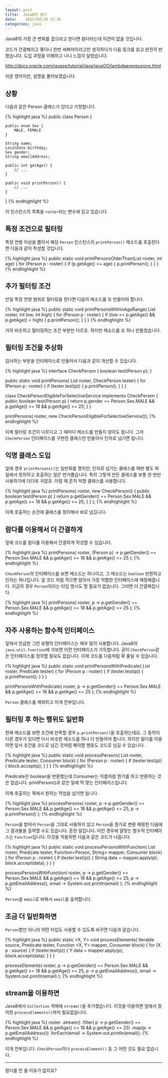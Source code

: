 ```yaml
---
layout: post
title:  Java8의 람다
date:    2015/04/28 21:45
categories: java
---
```


Java8의 가장 큰 변화를 꼽으라고 한다면 람다라는데 이견이 없을 것입니다.

코드가 간결해지고 좋다니 한번 써봐야지라고만 생각하다가 다음 링크를 읽고 완전히 반했습니다. 도입 과정을 이해하고 나니 느낌이 달랐습니다.

http://docs.oracle.com/javase/tutorial/java/javaOO/lambdaexpressions.html

쉬운 영어지만, 설명을 풀어보겠습니다.

## 상황

다음과 같은 Person 클래스가 있다고 가정합니다.

{% highlight java %}
public class Person {

    public enum Sex {
        MALE, FEMALE
    }

    String name;
    LocalDate birthday;
    Sex gender;
    String emailAddress;

    public int getAge() {
        // ...
    }

    public void printPerson() {
        // ...
    }
}
{% endhighlight %}

이 인스턴스의 목록을 `roster`라는 변수에 담고 있습니다.

## 특정 조건으로 필터링

특정 연령 이상을 뽑아서 해당 `Person` 인스턴스의 `printPerson()` 메소드를 호출한다면 다음과 같이 작성할 것입니다.

{% highlight java %}
public static void printPersonsOlderThan(List<Person> roster, int age) {
    for (Person p : roster) {
        if (p.getAge() >= age) {
            p.printPerson();
        }
    }
}
{% endhighlight %}

## 추가 필터링 조건

만일 특정 연령 범위로 필터링을 한다면 다음의 메소드를 또 만들어야 합니다.

{% highlight java %}
public static void printPersonsWithinAgeRange(
    List<Person> roster, int low, int high) {
    for (Person p : roster) {
        if (low <= p.getAge() && p.getAge() < high) {
            p.printPerson();
        }
    }
}
{% endhighlight %}

거의 비슷하고 필터링하는 조건 부분만 다르죠. 하지만 메소드를 또 하나 만들었습니다.

## 필터링 조건을 추상화

검사하는 부분을 인터페이스로 만들어서 다음과 같이 개선할 수 있습니다.

{% highlight java %}
interface CheckPerson {
    boolean test(Person p);
}

public static void printPersons(
    List<Person> roster, CheckPerson tester) {
    for (Person p : roster) {
        if (tester.test(p)) {
            p.printPerson();
        }
    }
}

class CheckPersonEligibleForSelectiveService implements CheckPerson {
    public boolean test(Person p) {
        return p.gender == Person.Sex.MALE &&
            p.getAge() >= 18 &&
            p.getAge() <= 25;
    }
}

printPersons(
    roster, new CheckPersonEligibleForSelectiveService());
{% endhighlight %}

이제 필터링 조건이 다르다고 그 때마다 메소드를 만들지 않아도 됩니다. 그저 `CheckPerson` 인터페이스를 구현한 클래스만 만들어서 인자로 넘기면 됩니다.

## 익명 클래스 도입

앞에 경우 `printPersons()`는 일반화를 했지만, 인자로 넘기는 클래스를 매번 별도 파일에서 정의하고 호출하는 일은 번거롭습니다. 
특히 그렇게 만든 클래스를 보통 한 번만 사용하기에 더더욱 귀찮죠. 이럴 때 흔히 익명 클래스를 사용합니다.

{% highlight java %}
printPersons(
    roster,
    new CheckPerson() {
        public boolean test(Person p) {
            return p.getGender() == Person.Sex.MALE
                && p.getAge() >= 18
                && p.getAge() <= 25;
        }
    }
);
{% endhighlight %}

이제 호출하는 순간에 클래스를 정의해서 바로 넘깁니다.

## 람다를 이용해서 더 간결하게

앞에 코드를 람다를 이용해서 간결하게 작성할 수 있습니다.

{% highlight java %}
printPersons(
    roster,
    (Person p) -> p.getGender() == Person.Sex.MALE
        && p.getAge() >= 18
        && p.getAge() <= 25
);
{% endhighlight %}

`CheckPerson`의 인터페이스를 보면 메소드는 하나이고, 그 메소드는 `boolean` 반환하고 인자는 하나입니다.
앞 코드 처럼 적으면 알아서 가장 적합한 인터페이스에 매핑해줍니다.
지금의 경우 `Person`이라는 타입 명시도 할 필요가 없습니다. 그러면 더 간결해집니다.

{% highlight java %}
printPersons(
    roster,
    p -> p.getGender() == Person.Sex.MALE
        && p.getAge() >= 18
        && p.getAge() <= 25
);
{% endhighlight %}

## 자주 사용하는 함수적 인터페이스

앞에서 언급한 그런 유형의 인터페이스는 매우 많이 사용합니다. Java8의 `java.util.function`에 가보면 이런 인터페이스가 가득합니다.
굳이 `CheckPerson`같은 인터페이스를 정의할 필요도 없습니다.
이제 코드를 다음처럼 확 줄일 수 있습니다.

{% highlight java %}
public static void printPersonsWithPredicate(
    List<Person> roster, Predicate<Person> tester) {
    for (Person p : roster) {
        if (tester.test(p)) {
            p.printPerson();
        }
    }
}

printPersonsWithPredicate(
    roster,
    p -> p.getGender() == Person.Sex.MALE
        && p.getAge() >= 18
        && p.getAge() <= 25
);
{% endhighlight %}

`Person` 클래스를 제외하고 이게 전부입니다.

## 필터링 후 하는 행위도 일반화

현재 메소드를 보면 조건에 만족할 경우 `p.printPerson()`을 호출하는데요. 그 동작이 다른 경우가 있다면 다시 비슷한 메소드를 하나 더 만들어야 합니다.
하지만 람다를 이용하면 앞서 조건을 코드로 넘긴 것처럼 해야할 행동도 코드로 넘길 수 있습니다.

{% highlight java %}
public static void processPersons(
    List<Person> roster,
    Predicate<Person> tester,
    Consumer<Person> block) {
        for (Person p : roster) {
            if (tester.test(p)) {
                block.accept(p);
            }
        }
}
{% endhighlight %}

Predicate은 boolean을 반환했는데 Consumer는 이름처럼 뭔가를 하고 반환하는 것은 없습니다. printPerson()과 같은 일에 딱 맞는 인터페이스입니다.

이제 호출하는 쪽에서 원하는 작업을 넘기면 됩니다.

{% highlight java %}
processPersons(
     roster,
     p -> p.getGender() == Person.Sex.MALE
         && p.getAge() >= 18
         && p.getAge() <= 25,
     p -> p.printPerson()
);
{% endhighlight %}

`Person`을 받아서 `Person`을 그대로 사용하지 않고 `Person`을 뭔가로 변환 매핑한 다음에 그 결과물을 출력할 수도 있습니다.
흔한 일입니다. 이런 경우에 알맞는 함수적 인터페이스는 `Function`입니다. 이것을 적용하면 다음과 같은 코드가 나옵니다.

{% highlight java %}
public static void processPersonsWithFunction(
    List<Person> roster,
    Predicate<Person> tester,
    Function<Person, String> mapper,
    Consumer<String> block) {
    for (Person p : roster) {
        if (tester.test(p)) {
            String data = mapper.apply(p);
            block.accept(data);
        }
    }
}

processPersonsWithFunction(
    roster,
    p -> p.getGender() == Person.Sex.MALE
        && p.getAge() >= 18
        && p.getAge() <= 25,
    p -> p.getEmailAddress(),
    email -> System.out.println(email)
);
{% endhighlight %}

`Person`을 `email`로 바꿔서 `email`을 출력합니다.


## 조금 더 일반화하면

`Person`뿐만 아니라 어떤 타입도 사용할 수 있도록 바꾸면 다음과 같습니다.

{% highlight java %}
public static <X, Y> void processElements(
    Iterable<X> source,
    Predicate<X> tester,
    Function <X, Y> mapper,
    Consumer<Y> block) {
    for (X p : source) {
        if (tester.test(p)) {
            Y data = mapper.apply(p);
            block.accept(data);
        }
    }
}

processElements(
    roster,
    p -> p.getGender() == Person.Sex.MALE
        && p.getAge() >= 18
        && p.getAge() <= 25,
    p -> p.getEmailAddress(),
    email -> System.out.println(email)
);
{% endhighlight %}

## stream을 이용하면

Java8에서 `Collection` 객체에 `stream()`을 추가했습니다. 이것을 이용하면 앞에서 정의한 `processElements()`마저 필요없습니다.

{% highlight java %}
roster
    .stream()
    .filter(
        p -> p.getGender() == Person.Sex.MALE
            && p.getAge() >= 18
            && p.getAge() <= 25)
    .map(p -> p.getEmailAddress())
    .forEach(email -> System.out.println(email));
{% endhighlight %}

이게 전부입니다. `CheckPerson`이나 `processElement()` 등 그 어떤 것도 필요 없습니다. 

---

람다를 안 쓸 이유가 없지요?